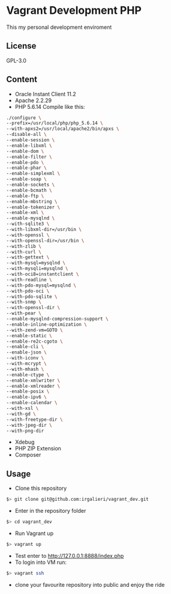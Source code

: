 # Vagrant Development PHP
This my personal development enviroment

## License
GPL-3.0

## Content
* Oracle Instant Client 11.2
* Apache 2.2.29
* PHP 5.6.14 Compile like this:

```bash
./configure \
--prefix=/usr/local/php/php_5.6.14 \
--with-apxs2=/usr/local/apache2/bin/apxs \
--disable-all \
--enable-session \
--enable-libxml \
--enable-dom \
--enable-filter \
--enable-pdo \
--enable-phar \
--enable-simplexml \
--enable-soap \
--enable-sockets \
--enable-bcmath \
--enable-ftp \
--enable-mbstring \
--enable-tokenizer \
--enable-xml \
--enable-mysqlnd \
--with-sqlite3 \
--with-libxml-dir=/usr/bin \
--with-openssl \
--with-openssl-dir=/usr/bin \
--with-zlib \
--with-curl \
--with-gettext \
--with-mysql=mysqlnd \
--with-mysqli=mysqlnd \
--with-oci8=instantclient \
--with-readline \
--with-pdo-mysql=mysqlnd \
--with-pdo-oci \
--with-pdo-sqlite \
--with-snmp \
--with-openssl-dir \
--with-pear \
--enable-mysqlnd-compression-support \
--enable-inline-optimization \
--with-zend-vm=GOTO \
--enable-static \
--enable-re2c-cgoto \
--enable-cli \
--enable-json \
--with-iconv \
--with-mcrypt \
--with-mhash \
--enable-ctype \
--enable-xmlwriter \
--enable-xmlreader \
--enable-posix \
--enable-ipv6 \
--enable-calendar \
--with-xsl \
--with-gd \
--with-freetype-dir \
--with-jpeg-dir \
--with-png-dir
```
* Xdebug
* PHP ZIP Extension
* Composer

## Usage
* Clone this repository
```bash
$> git clone git@github.com:irgalieri/vagrant_dev.git
```
* Enter in the repository folder
```bash
$> cd vagrant_dev
```
* Run Vagrant up
```bash
$> vagrant up
```
* Test enter to http://127.0.0.1:8888/index.php
* To login into VM run:
```bash
$> vagrant ssh
```
* clone your favourite repository into public and enjoy the ride
